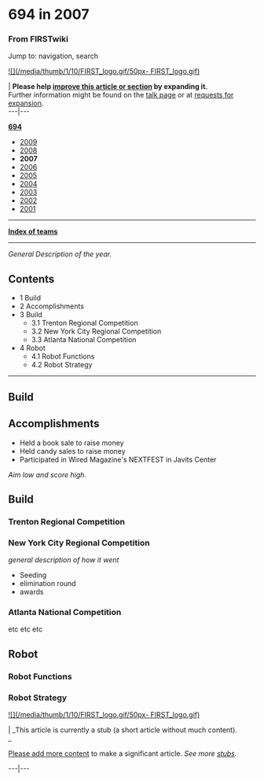 # 694 in 2007

### From FIRSTwiki

Jump to: navigation, search

[![](/media/thumb/1/10/FIRST_logo.gif/50px-
FIRST_logo.gif)](Image:FIRST_logo.gif "" )

| **Please help [improve this article or
section](http://www.firstwiki.net/index.php?title=694_in_2007&action=edit
"http://www.firstwiki.net/index.php?title=694_in_2007&action=edit" ) by
expanding it.**  
Further information might be found on the [talk
page](/index.php?title=Talk:694_in_2007&action=edit "Talk:694 in 2007" ) or at
[requests for expansion](FIRSTwiki:Requests_for_expansion
"FIRSTwiki:Requests for expansion" ).  
---|---  
  
**[694](694 "694" )**

  * [2009](694_in_2009 "694 in 2009" )
  * [2008](694_in_2008 "694 in 2008" )
  * **2007**
  * [2006](694_in_2006 "694 in 2006" )
  * [2005](694_in_2005 "694 in 2005" )
  * [2004](694_in_2004 "694 in 2004" )
  * [2003](694_in_2003 "694 in 2003" )
  * [2002](694_in_2002 "694 in 2002" )
  * [2001](694_in_2001 "694 in 2001" )

* * *

**[Index of teams](Index_of_teams "Index of teams" )**  
  
---  
  
_General Description of the year._

## Contents

  * 1 Build
  * 2 Accomplishments
  * 3 Build
    * 3.1 Trenton Regional Competition
    * 3.2 New York City Regional Competition
    * 3.3 Atlanta National Competition
  * 4 Robot
    * 4.1 Robot Functions
    * 4.2 Robot Strategy  
---  
  

## Build


## Accomplishments

  * Held a book sale to raise money 
  * Held candy sales to raise money 
  * Participated in Wired Magazine's NEXTFEST in Javits Center 

  
_Aim low and score high._


## Build


### Trenton Regional Competition


### New York City Regional Competition

_general description of how it went_

  * Seeding 
  * elimination round 
  * awards 


### Atlanta National Competition

etc etc etc


## Robot


### Robot Functions


### Robot Strategy

[![](/media/thumb/1/10/FIRST_logo.gif/50px-
FIRST_logo.gif)](Image:FIRST_logo.gif "" )

|  _This article is currently a stub (a short article without much content).  
_

[Please add more
content](http://www.firstwiki.net/index.php?title=694_in_2007&action=edit
"http://www.firstwiki.net/index.php?title=694_in_2007&action=edit" ) to make a
significant article. _See more [stubs](Special:Shortpages
"Special:Shortpages" )._  
  
---|---  
  
